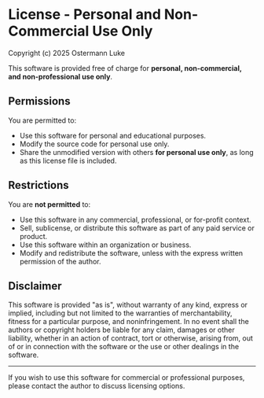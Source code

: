 # License - Personal and Non-Commercial Use Only

Copyright (c) 2025 Ostermann Luke

This software is provided free of charge for **personal, non-commercial, and non-professional use only**.

## Permissions

You are permitted to:
- Use this software for personal and educational purposes.
- Modify the source code for personal use only.
- Share the unmodified version with others **for personal use only**, as long as this license file is included.

## Restrictions

You are **not permitted** to:
- Use this software in any commercial, professional, or for-profit context.
- Sell, sublicense, or distribute this software as part of any paid service or product.
- Use this software within an organization or business.
- Modify and redistribute the software, unless with the express written permission of the author.

## Disclaimer

This software is provided "as is", without warranty of any kind, express or implied,
including but not limited to the warranties of merchantability, fitness for a particular purpose,
and noninfringement. In no event shall the authors or copyright holders
be liable for any claim, damages or other liability, whether in an action of contract,
tort or otherwise, arising from, out of or in connection with the software or the use
or other dealings in the software.

---

If you wish to use this software for commercial or professional purposes, please contact the author to discuss licensing options.